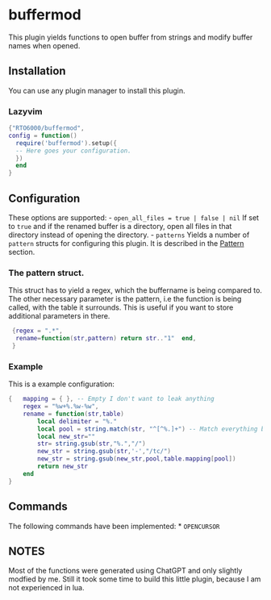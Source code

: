 # buffermod  

This plugin yields functions to open buffer from strings and modify buffer names when opened.

## Installation 
You can use any plugin manager to install this plugin.

### Lazyvim
```lua
{"RTO6000/buffermod",
config = function()
  require('buffermod').setup({
  -- Here goes your configuration.
  })
  end
}
```

## Configuration

These options are supported:
    - `open_all_files = true | false | nil` If set to `true` and if the renamed buffer is a directory, open all files in that directory instead of opening the directory.
    - `patterns` Yields a number of `pattern` structs for configuring this plugin. It is described in the [Pattern](#The-pattern) section.
### The pattern struct.
This struct has to yield a regex, which the buffername is being compared to.
The other necessary parameter is the pattern, i.e the function is being called, 
with the table it surrounds. This is useful if you want to store additional parameters in there.
```lua
 {regex = ".*",
  rename=function(str,pattern) return str.."1"  end,
 }
```

### Example
This is a example configuration:
```lua
{   mapping = { }, -- Empty I don't want to leak anything
    regex = "%w+%.%w-%w",
    rename = function(str,table) 
        local delimiter = "%."
        local pool = string.match(str, "^[^%.]+") -- Match everything before the first .
        local new_str=""
        str= string.gsub(str,"%.","/")
        new_str = string.gsub(str,'-',"/tc/")
        new_str = string.gsub(new_str,pool,table.mapping[pool])
        return new_str
    end
}
```
## Commands 
The following commands have been implemented:
    * `OPENCURSOR`

## NOTES
Most of the functions were generated using ChatGPT and only slightly modfied by me.
Still it took some time to build this little plugin, because I am not experienced in lua.
